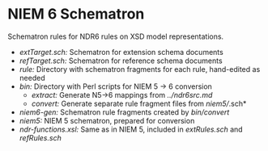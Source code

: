 # NIEM 6 Schematron

Schematron rules for NDR6 rules on XSD model representations.

* *extTarget.sch:*  Schematron for extension schema documents
* *refTarget.sch:*  Schematron for reference schema documents
* *rule:*  Directory with schematron fragments for each rule, hand-edited as needed
* *bin:*  Directory with Perl scripts for NIEM 5 -> 6 conversion
  * *extract:*  Generate N5->6 mappings from *../ndr6src.md*
  * *convert:*  Generate separate rule fragment files from *niem5/*.sch*
* *niem6-gen:*  Schematron rule fragments created by *bin/convert*
* *niem5:*  NIEM 5 schematron, prepared for conversion
* *ndr-functions.xsl:*  Same as in NIEM 5, included in *extRules.sch* and *refRules.sch*